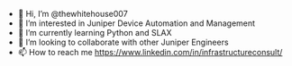 - 👋 Hi, I’m @thewhitehouse007
- 👀 I’m interested in Juniper Device Automation and Management
- 🌱 I’m currently learning Python and SLAX
- 💞️ I’m looking to collaborate with other Juniper Engineers
- 📫 How to reach me https://www.linkedin.com/in/infrastructureconsult/

<!---
thewhitehouse007/thewhitehouse007 is a ✨ special ✨ repository because its `README.md` (this file) appears on your GitHub profile.
You can click the Preview link to take a look at your changes.
--->
